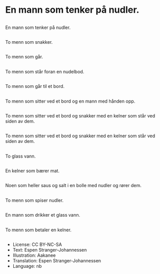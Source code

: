 # En mann som tenker på nudler.

##
En mann som tenker på nudler.

##
To menn som snakker.

##
To menn som går.

##
To menn som står foran en nudelbod.

##
To menn som går til et bord.

##
To menn som sitter ved et bord og en mann med hånden opp.

##
To menn som sitter ved et bord og snakker med en kelner som står ved siden av dem.

##
To menn som sitter ved et bord og snakker med en kelner som står ved siden av dem.

##
To glass vann.

##
En kelner som bærer mat.

##
Noen som heller saus og salt i en bolle med nudler og rører dem.

##
To menn som spiser nudler.

##
En mann som drikker et glass vann.

##
To menn som betaler en kelner.

##
* License: CC BY-NC-SA
* Text: Espen Stranger-Johannessen
* Illustration: Aakanee
* Translation: Espen Stranger-Johannessen
* Language: nb
